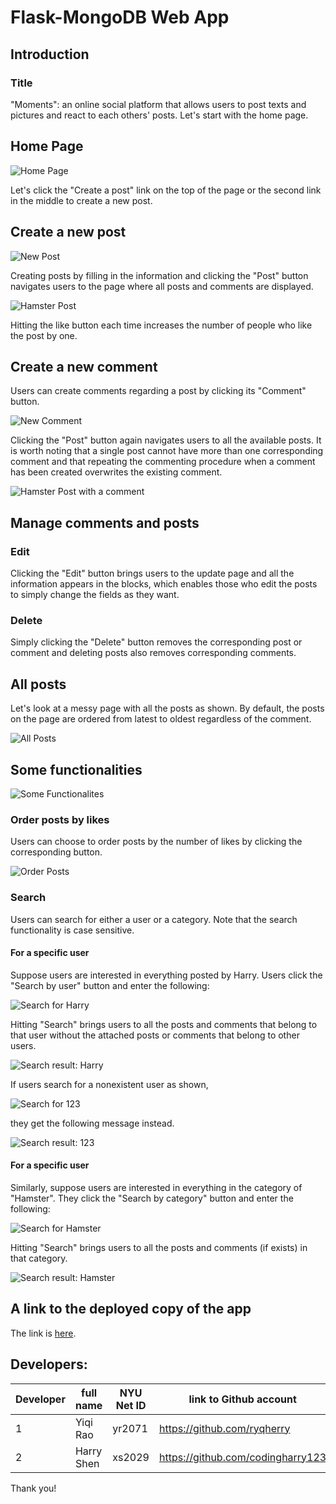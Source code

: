 # Flask-MongoDB Web App

## Introduction

### Title
"Moments": an online social platform that allows users to post texts and pictures and react to each others' posts. Let's start with the home page.

## Home Page
![Home Page](images/home_page.png)

Let's click the "Create a post" link on the top of the page or the second link in the middle to create a new post.

## Create a new post
![New Post](images/create_post.png)

Creating posts by filling in the information and clicking the "Post" button navigates users to the page where all posts and comments are displayed.

![Hamster Post](images/hamster_post.png)

Hitting the like button each time increases the number of people who like the post by one.

## Create a new comment
Users can create comments regarding a post by clicking its "Comment" button.

![New Comment](images/create_comment.png)

Clicking the "Post" button again navigates users to all the available posts. It is worth noting that a single post cannot have more than one corresponding comment and that repeating the commenting procedure when a comment has been created overwrites the existing comment.

![Hamster Post with a comment](images/hamster_comment.png)

## Manage comments and posts

### Edit
Clicking the "Edit" button brings users to the update page and all the information appears in the blocks, which enables those who edit the posts to simply change the fields as they want.

### Delete
Simply clicking the "Delete" button removes the corresponding post or comment and deleting posts also removes corresponding comments.

## All posts

Let's look at a messy page with all the posts as shown. By default, the posts on the page are ordered from latest to oldest regardless of the comment.

![All Posts](images/all_posts.png)

## Some functionalities

![Some Functionalites](images/functionalities.png)

### Order posts by likes

Users can choose to order posts by the number of likes by clicking the corresponding button.

![Order Posts](images/order_by_likes.png)

### Search

Users can search for either a user or a category. Note that the search functionality is case sensitive.

#### For a specific user

Suppose users are interested in everything posted by Harry. Users click the "Search by user" button and enter the following:

![Search for Harry](images/search_user.png)

Hitting "Search" brings users to all the posts and comments that belong to that user without the attached posts or comments that belong to other users.

![Search result: Harry](images/user_hamster.png)

If users search for a nonexistent user as shown,

![Search for 123](images/search_123.png)

they get the following message instead.

![Search result: 123](images/no_user.png)

#### For a specific user

Similarly, suppose users are interested in everything in the category of "Hamster". They click the "Search by category" button and enter the following:

![Search for Hamster](images/search_category.png)

Hitting "Search" brings users to all the posts and comments (if exists) in that category.

![Search result: Hamster](images/category_hamster.png)

## A link to the deployed copy of the app
The link is [here](https://i6.cims.nyu.edu/~yr2071/web-app-ryqherry/flask.cgi/).

## Developers:
| Developer | full name  | NYU Net ID | link to Github account            |
|-----------|------------|------------|-----------------------------------|
| 1         | Yiqi Rao   | yr2071     | https://github.com/ryqherry       |
| 2         | Harry Shen | xs2029     | https://github.com/codingharry123 |

Thank you!